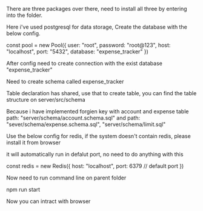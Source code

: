 <!-- Initial Setup -->
There are three packages over there, need to install all three by entering into the folder.

<!-- Postgres connection -->
Here i've used postgresql for data storage, Create the database with the below config.

const pool = new Pool({
  user: "root",
  password: "root@123",
  host: "localhost",
  port: "5432",
  database: "expense_tracker"
})

<!-- Create connection -->
After config need to create connection with the exist database "expense_tracker" 

<!-- Create schema -->
Need to create schema called expense_tracker

<!-- Create table -->
Table declaration has shared, use that to create table, you can find the table structure on server/src/schema

<!--First create account schema -->
Because i have implemented forgien key with account and expense table path: "server/schema/account.schema.sql" and path: "sever/schema/expense.schema.sql", "server/schema/limit.sql"


<!-- Redis Connection --> 
Use the below config for redis, if the system doesn't contain redis, please install it from browser

it will automatically run in defalut port, no need to do anything with this

const redis = new Redis({
  host: "localhost",
  port: 6379 // default port
})

<!--next-->

Now need to run command line on parent folder

npm run start


Now you can intract with browser
